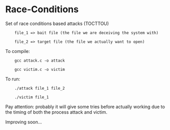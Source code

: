 # Race-Conditions

Set of race conditions based attacks (TOCTTOU)




        file_1 => bait file (the file we are deceiving the system with)

        file_2 => target file (the file we actually want to open)



To compile:

        gcc attack.c -o attack
        
        gcc victim.c -o victim

To run: 

        ./attack file_1 file_2
        
        ./victim file_1 

Pay attention: probably it will give some tries before actually working due to the timing of both the process attack and victim.

Improving soon...
